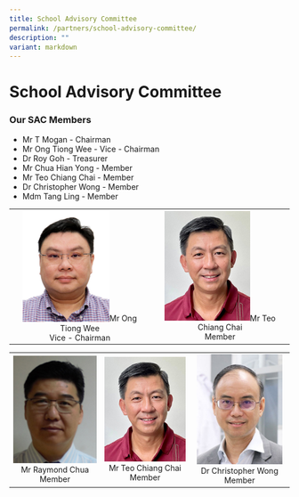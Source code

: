 ```yaml
---
title: School Advisory Committee
permalink: /partners/school-advisory-committee/
description: ""
variant: markdown
---
```

School Advisory Committee
=========================

### Our SAC Members

*   Mr T Mogan&nbsp;- Chairman
*   Mr Ong Tiong Wee - Vice - Chairman
*   Dr Roy Goh - Treasurer
*   Mr Chua Hian Yong - Member
*   Mr Teo Chiang Chai - Member
*   Dr Christopher Wong - Member
*   Mdm Tang Ling - Member

<table>
<tbody>
<tr>
<td align="center"><img src="/images/Partners/SAC/Mr_Ong_Tiong_Wee___Vice___Chairman.jpg" style="width:65%">Mr Ong Tiong Wee <br>Vice - Chairman</td>
<td align="center"><img src="/images/Partners/SAC/Mr_Teo_Chiang_Chai___Member.jpg" style="width:65%">Mr Teo Chiang Chai<br>Member</td>
</tr>
</tbody></table>

<table>
<tbody>
<tr>
<td align="center"><img src="/images/Partners/SAC/Mr_Raymond_Chua___Member.jpg" style="width:100%">Mr Raymond Chua<br>Member</td>
<td align="center"><img src="/images/Partners/SAC/Mr_Teo_Chiang_Chai___Member.jpg" style="width:100%">Mr Teo Chiang Chai<br>Member</td>
<td align="center"><img src="/images/Partners/SAC/Dr_Christopher_Wong___Member.jpg" style="width:93%">Dr Christopher Wong <br>Member</td>
</tr>
</tbody></table>




